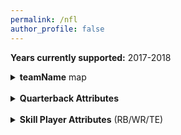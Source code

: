 ```yaml
---
permalink: /nfl
author_profile: false
---
```


<b>Years currently supported:</b> 2017-2018

<details><summary><b>teamName</b> map</summary>
  <table>
  <tr><th>teamName</th><th>Value</th></tr>
    <tr><td>atl</td><td>Atlanta Falcons</td></tr>
    <tr><td>buf</td><td>Buffalo Bills</td></tr>
    <tr><td>car</td><td>Carolina Panthers</td></tr>
    <tr><td>chi</td><td>Chicago Bears</td></tr>
    <tr><td>cin</td><td>Cincinnati Bengals</td></tr>
    <tr><td>cle</td><td>Cleveland Browns</td></tr>
    <tr><td>clt</td><td>Indianapolis Colts</td></tr>
    <tr><td>crd</td><td>Arizona Cardinals</td></tr>
    <tr><td>dal</td><td>Dallas Cowboys</td></tr>
    <tr><td>den</td><td>Denver Broncos</td></tr>
    <tr><td>det</td><td>Detroit Lions</td></tr>
    <tr><td>gnb</td><td>Green Bay Packers</td></tr>
    <tr><td>htx</td><td>Houston Texans</td></tr>
    <tr><td>jax</td><td>Jacksonville Jaguars</td></tr>
    <tr><td>kan</td><td>Kansas City Chiefs</td></tr>
    <tr><td>mia</td><td>Miami Dolphins/td></tr>
    <tr><td>min</td><td>Minnesota Vikings</td></tr>
    <tr><td>nor</td><td>New Orleans Saints</td></tr>
    <tr><td>nwe</td><td>New England Patriots</td></tr>
    <tr><td>nyg</td><td>New York Giants</td></tr>
    <tr><td>nyj</td><td>New York Jets</td></tr>
    <tr><td>oti</td><td>Tennessee Titans</td></tr>
    <tr><td>phi</td><td>Philadelphia Eagles</td></tr>
    <tr><td>pit</td><td>Pittsbugh Steelers</td></tr>
    <tr><td>rai</td><td>Oakland Raiders</td></tr>
    <tr><td>ram</td><td>Los Angeles Rams</td></tr>
    <tr><td>rav</td><td>Baltimore Ravens</td></tr>
    <tr><td>sdg</td><td>San Diego Chargers</td></tr>
    <tr><td>sea</td><td>Seattle Seahawks</td></tr>
    <tr><td>sfo</td><td>San Francisco 49ers</td></tr>
    <tr><td>tam</td><td>Tampa Bay Buccaneers</td></tr>
    <tr><td>was</td><td>Washington Redskins</td></tr>
  </table>
</details>

<br>
<details><summary><b>Quarterback Attributes</b></summary>
  <table>
  <tr><th>attribute</th><th>Value</th><th>Data Type</th><th>Supported (Y\N)</th></tr>
    <tr><td>gamesPlayed</td><td>Games Played</td><td>Integer</td><td>Y</td></tr>
    <tr><td>gameStarted</td><td>Games Started</td><td>Integer</td><td>Y</td></tr>
    <tr><td>position</td><td>Position</td><td>final String (QB)</td><td>Y</td></tr> 
    <tr><td>record</td><td>Record</td><td>String</td><td>Y</td></tr>
    <tr><td>completions</td><td>Completions</td><td>Integer</td><td>Y</td></tr>
    <tr><td>attempts</td><td>Attempts</td><td>Integer</td><td>Y</td></tr>
    <tr><td>completionPerc</td><td>Completion %</td><td>Double</td><td>Y</td></tr>
    <tr><td>yards</td><td>Passing Yards</td><td>Integer</td><td>Y</td></tr>
    <tr><td>touchdowns</td><td>Passing Touchdowns</td><td>Integer</td><td>Y</td></tr>
    <tr><td>tdPerc</td><td>Touchdown %</td><td>Double</td><td>Y</td></tr>
    <tr><td>interceptions</td><td>Interceptions</td><td>Integer</td><td>Y</td></tr>
    <tr><td>intPerc</td><td>Interception %</td><td>Double</td><td>Y</td></tr>
    <tr><td>longest</td><td>Longest Throw</td><td>Double</td><td>Y</td></tr>
    <tr><td>ydsAttempt</td><td>Yards per Attempt</td><td>Double</td><td>Y</td></tr>
    <tr><td>airYdsAtt</td><td>Air Yards per Attempt</td><td>Double</td><td>Y</td></tr>
    <tr><td>ydsCompletion</td><td>Yards per Completion</td><td>Double</td><td>Y</td></tr>
    <tr><td>ydsGame</td><td>Passing Yards per Game</td><td>Double</td><td>Y</td></tr>
    <tr><td>qbRating</td><td>QB Rating</td><td>Double</td><td>Y</td></tr>
    <tr><td>qbR</td><td>QBR</td><td>Double</td><td>Y</td></tr>
    <tr><td>sacks</td><td>Sacks</td><td>Integer</td><td>Y</td></tr>
    <tr><td>sackYds</td><td>Sack Yards</td><td>Integer</td><td>Y</td></tr>
    <tr><td>netYdsAtt</td><td>Net Passing Yards per Attempt</td><td>Double</td><td>Y</td></tr>
    <tr><td>adjNetYdsAtt</td><td>Adjusted Net Passing Yards per Attempt</td><td>Double</td><td>Y</td></tr>
    <tr><td>sackPerc</td><td>Sack %</td><td>Double</td><td>Y</td></tr>
    <tr><td>fourthQC</td><td>Fourth Quarter Comebacks</td><td>Integer</td><td>Y</td></tr>
    <tr><td>gameWinDri</td><td>Game Winning Drives</td><td>Integer</td><td>Y</td></tr>
  </table>
</details>

<br>
<details><summary><b>Skill Player Attributes</b> (RB/WR/TE)</summary>
  <table>
    <tr><th>attribute</th><th>Value</th><th>Data Type</th><th>Supported (Y\N)</th></tr>
    <tr><td>gamesPlayed</td><td>Games Played</td><td>Integer</td><td>Y</td></tr>
    <tr><td>gameStarted</td><td>Games Started</td><td>Integer</td><td>Y</td></tr>
    <tr><td>position</td><td>Position</td><td>String</td><td>Y</td></tr> 
    <tr><td>rushingAtt</td><td>Rushing Attempts</td><td>Integer</td><td>Y</td></tr>
    <tr><td>rushingYds</td><td>Rushing Yards</td><td>Integer</td><td>Y</td></tr>
    <tr><td>rushingTds</td><td>Rushing Touchdowns</td><td>Integer</td><td>Y</td></tr>
    <tr><td>rushingLng</td><td>Longest run </td><td>Integer</td><td>Y</td></tr>
    <tr><td>ydsPerCarry</td><td>Yards per Carry</td><td>Double</td><td>Y</td></tr>
    <tr><td>rushingYdsGame</td><td>Running Yards per Game</td><td>Double</td><td>Y</td></tr>
    <tr><td>rushingAttGame</td><td>Running Attempts per Game</td><td>Double</td><td>Y</td></tr>
    <tr><td>recTgts</td><td>Receiving Targets per Game</td><td>Integer</td><td>Y</td></tr>
    <tr><td>recYds</td><td>Receiving Yards per Game</td><td>Integer</td><td>Y</td></tr>
    <tr><td>ydsPerCatch</td><td>Yards per Catch</td><td>Double</td><td>Y</td></tr>
    <tr><td>recTds</td><td>Receiving Touchdowns</td><td>Integer</td><td>Y</td></tr>
    <tr><td>receptions</td><td>Receptions</td><td>Integer</td><td>Y</td></tr>
    <tr><td>recLng</td><td>Longest Catch/Reception</td><td>Integer</td><td>Y</td></tr>
    <tr><td>recPerGame</td><td>Receptions/Catches per Game</td><td>Double</td><td>Y</td></tr>
    <tr><td>recYdsGame</td><td>Receiving Yards per Game</td><td>Double</td><td>Y</td></tr>
    <tr><td>catchPerc</td><td>Catch %</td><td>String</td><td>Y</td></tr>
    <tr><td>touches</td><td>Total Touches per Game</td><td>Integer</td><td>Y</td></tr>
    <tr><td>ydsPerTch</td><td>Yards per Touch</td><td>Double</td><td>Y</td></tr>
    <tr><td>ydsFrmScrim</td><td>Yards From Scrimmage</td><td>Double</td><td>Y</td></tr>
    <tr><td>totalTds</td><td>Total Yards</td><td>Integer</td><td>Y</td></tr>
    <tr><td>fumbles</td><td>Fumbles</td><td>Integer</td><td>Y</td></tr>
  </table>
</details>